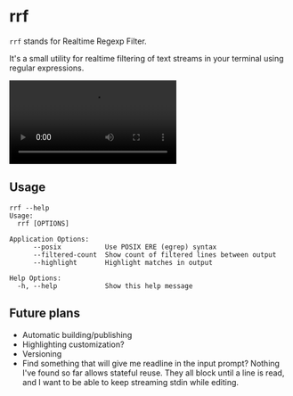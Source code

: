# rrf

`rrf` stands for Realtime Regexp Filter.

It's a small utility for realtime filtering of text streams in your terminal
using regular expressions.

![Demo](https://content.camlittle.com/rrf-demo.mov)

## Usage

```
rrf --help
Usage:
  rrf [OPTIONS]

Application Options:
      --posix           Use POSIX ERE (egrep) syntax
      --filtered-count  Show count of filtered lines between output
      --highlight       Highlight matches in output

Help Options:
  -h, --help            Show this help message
```

## Future plans

- Automatic building/publishing
- Highlighting customization?
- Versioning
- Find something that will give me readline in the input prompt?
   Nothing I've found so far allows stateful reuse. They all block until a line
   is read, and I want to be able to keep streaming stdin while editing.
